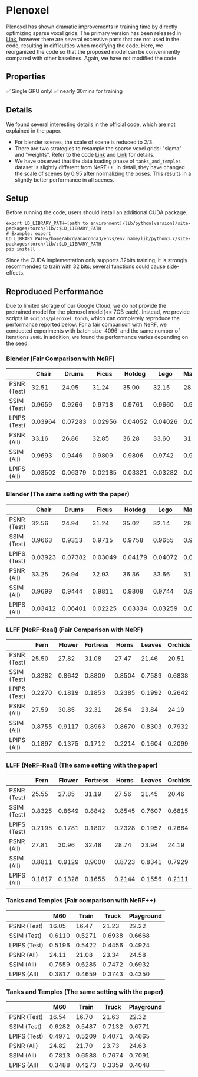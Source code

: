 # Plenoxel

Plenoxel has shown dramatic improvements in training time by directly optimizing sparse voxel grids. The primary version has been released in [Link](https://github.com/sxyu/svox2), however there are several excessive parts that are not used in the code, resulting in difficulties when modifying the code. Here, we reorganized the code so that the proposed model can be conveninently compared with other baselines. Again, we have not modified the code. 

## Properties

:white_check_mark: Single GPU only!
:white_check_mark: nearly 30mins for training

## Details
We found several interesting details in the official code, which are not explained in the paper. 
- For blender scenes, the scale of scene is reduced to 2/3. 
- There are two strategies to resample the sparse voxel grids: "sigma" and "weights". Refer to the code [Link](https://github.com/POSTECH-CVLab/NeRF-Factory/blob/c57a275af98e75b716e7f32a32b12b68a26b6d50/model/plenoxel_torch/sparse_grid.py#L991) and [Link](https://github.com/POSTECH-CVLab/NeRF-Factory/blob/c57a275af98e75b716e7f32a32b12b68a26b6d50/model/plenoxel_torch/sparse_grid.py#L1026) for details. 
- We have observed that the data loading phase of `tanks_and_temples` dataset is slightly different from NeRF++. In detail, they have changed the scale of scenes by 0.95 after normalizing the poses. This results in a slightly better performance in all scenes. 

## Setup
Before running the code, users should install an additional CUDA package.
```
export LD_LIBRARY_PATH=[path to environment]/lib/python[version]/site-packages/torch/lib/:$LD_LIBRARY_PATH
# Example: export LD_LIBRARY_PATH=/home/abcd/anaconda3/envs/env_name/lib/python3.7/site-packages/torch/lib/:$LD_LIBRARY_PATH
pip install .
```
Since the CUDA implementation only supports 32bits training, it is strongly recommended to train with 32 bits; several functions could cause side-effects. 

## Reproduced Performance

Due to limited storage of our Google Cloud, we do not provide the pretrained model for the plenoxel model(<= 7GB each). 
Instead, we provide scripts in `scripts/plenoxel_torch`, which can completely reproduce the performance reported below.
For a fair comparison with NeRF, we conducted experiments with batch size '4096' and the same number of iterations `200k`. 
In addition, we found the performance varies depending on the seed. 

### Blender (Fair Comparison with NeRF)

| | Chair | Drums | Ficus | Hotdog | Lego | Materials | Mic | Ship |
|--- |---|---|---|---|---|---|---|---|
| PSNR (Test) | 32.51 | 24.95 | 31.24 | 35.00 | 32.15 | 28.37 | 31.59 | 28.34 |
| SSIM (Test) | 0.9659 | 0.9266 | 0.9718 | 0.9761 | 0.9660 | 0.9445 | 0.9788 | 0.8780 |
| LPIPS (Test) | 0.03964 | 0.07283 | 0.02956 | 0.04052 | 0.04026 | 0.06316 | 0.02144 | 0.1473 |
| PSNR (All) | 33.16 | 26.86 | 32.85 | 36.28 | 33.60 | 31.09 | 32.26 | 30.22 |
| SSIM (All) | 0.9693 | 0.9446 | 0.9809 | 0.9806 | 0.9742 | 0.9675 | 0.9818 | 0.9023 |
| LPIPS (All) | 0.03502 | 0.06379 | 0.02185 | 0.03321 | 0.03282 | 0.04526 | 0.01841 | 0.1274 |

### Blender (The same setting with the paper)

| | Chair | Drums | Ficus | Hotdog | Lego | Materials | Mic | Ship |
|--- |---|---|---|---|---|---|---|---|
| PSNR (Test) | 32.56 | 24.94 | 31.24 | 35.02 | 32.14 | 28.34 | 31.67 | 28.31 |
| SSIM (Test) | 0.9663 | 0.9313 | 0.9715 | 0.9758 | 0.9655 | 0.9435 | 0.9791 | 0.8762 |
| LPIPS (Test) | 0.03923 | 0.07382 | 0.03049 | 0.04179 | 0.04072 | 0.06463 | 0.02188 | 0.1473 |
| PSNR (All) | 33.25 | 26.94 | 32.93 | 36.36 | 33.66 | 31.21 | 32.41 | 30.30 |
| SSIM (All) | 0.9699 | 0.9444 | 0.9811 | 0.9808 | 0.9744 | 0.9678 | 0.9824 | 0.9039 |
| LPIPS (All) | 0.03412 | 0.06401 | 0.02225 | 0.03334 | 0.03259 | 0.04523 | 0.01842 | 0.1241 |

### LLFF (NeRF-Real) (Fair Comparison with NeRF)

| | Fern | Flower | Fortress | Horns | Leaves | Orchids | Room | Trex |
|--- |---|---|---|---|---|---|---|---|
| PSNR (Test) | 25.50 | 27.82 | 31.08 | 27.47 | 21.46 | 20.51 | 30.33 | 26.26 |
| SSIM (Test) | 0.8282 | 0.8642 | 0.8809 | 0.8504 | 0.7589 | 0.6838 | 0.9388 | 0.8846 |
| LPIPS (Test) | 0.2270 | 0.1819 | 0.1853 | 0.2385 | 0.1992 | 0.2642 | 0.1898 | 0.2464 |
| PSNR (All) | 27.59 | 30.85 | 32.31 | 28.54 | 23.84 | 24.19 | 33.51 | 28.45 |
| SSIM (All) | 0.8755 | 0.9117 | 0.8963 | 0.8670 | 0.8303 | 0.7932 | 0.9555 | 0.9192 |
| LPIPS (All) | 0.1897 | 0.1375 | 0.1712 | 0.2214 | 0.1604 | 0.2099 | 0.1670 | 0.1996 |

### LLFF (NeRF-Real) (The same setting with the paper)

| | Fern | Flower | Fortress | Horns | Leaves | Orchids | Room | Trex |
|--- |---|---|---|---|---|---|---|---|
| PSNR (Test) | 25.55 | 27.85 | 31.19 | 27.56 | 21.45 | 20.46 | 30.54 | 26.41 |
| SSIM (Test) | 0.8325 | 0.8649 | 0.8842 | 0.8545 | 0.7607 | 0.6815 | 0.9409 | 0.8885 |
| LPIPS (Test) | 0.2195 | 0.1781 | 0.1802 | 0.2328 | 0.1952 | 0.2664 | 0.1860 | 0.2382 |
| PSNR (All) | 27.81 | 30.96 | 32.48 | 28.74 | 23.94 | 24.19 | 33.82 | 28.65 |
| SSIM (All) | 0.8811 | 0.9129 | 0.9000 | 0.8723 | 0.8341 | 0.7929 | 0.9574 | 0.9222 |
| LPIPS (All) | 0.1817 | 0.1328 | 0.1655 | 0.2144 | 0.1556 | 0.2111 | 0.1628 | 0.1900 |


### Tanks and Temples (Fair comparison with NeRF++)

| | M60 | Train | Truck | Playground | 
|--- |---|---|---|---|
| PSNR (Test) | 16.05 | 16.47 | 21.23 | 22.22 |
| SSIM (Test) | 0.6110 | 0.5271 | 0.6938 | 0.6668 | 
| LPIPS (Test) | 0.5196 | 0.5422 | 0.4456 | 0.4924 | 
| PSNR (All) | 24.11 | 21.08 | 23.34 | 24.58 |
| SSIM (All) | 0.7559 | 0.6285 | 0.7472 | 0.6932 |
| LPIPS (All) | 0.3817 | 0.4659 | 0.3743 | 0.4350 | 

### Tanks and Temples (The same setting with the paper)

| | M60 | Train | Truck | Playground | 
|--- |---|---|---|---|
| PSNR (Test) | 16.54 | 16.70 | 21.63 | 22.32 |
| SSIM (Test) | 0.6282 | 0.5487 | 0.7132 | 0.6771 | 
| LPIPS (Test) | 0.4971 | 0.5209 | 0.4071 | 0.4665 | 
| PSNR (All) | 24.82 | 21.70 | 23.73 | 24.63 |
| SSIM (All) | 0.7813 | 0.6588 | 0.7674 | 0.7091 |
| LPIPS (All) | 0.3488 | 0.4273 | 0.3359 | 0.4048 | 
